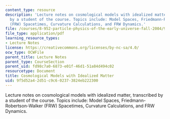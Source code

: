 ```yaml
---
content_type: resource
description: 'Lecture notes on cosmological models with idealized matter, transcribed
  by a student of the course. Topics include: Model Spaces, Friedmann-Robertson-Walker
  (FRW) Spacetimes, Curvature Calculations, and FRW Dynamics.'
file: /courses/8-952-particle-physics-of-the-early-universe-fall-2004/9f5d52a42d51c9c602373824eb222300_89522.pdf
file_type: application/pdf
learning_resource_types:
- Lecture Notes
license: https://creativecommons.org/licenses/by-nc-sa/4.0/
ocw_type: OCWFile
parent_title: Lecture Notes
parent_type: CourseSection
parent_uid: fd98c7a0-6873-e01f-46d1-51a84d494c02
resourcetype: Document
title: Cosmological Models with Idealized Matter
uid: 9f5d52a4-2d51-c9c6-0237-3824eb222300
---
```

Lecture notes on cosmological models with idealized matter, transcribed by a student of the course. Topics include: Model Spaces, Friedmann-Robertson-Walker (FRW) Spacetimes, Curvature Calculations, and FRW Dynamics.